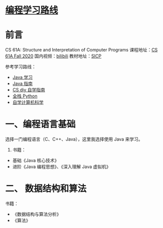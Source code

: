 # [编程学习路线](https://github.com/yyaf/yyaf-blog/issues/4)

# 前言

CS 61A: Structure and Interpretation of Computer Programs
课程地址：[CS 61A Fall 2020](https://inst.eecs.berkeley.edu/~cs61a/fa20/)
国内视频：[bilibili](https://www.bilibili.com/video/BV1QP4y1u7jv/?spm_id_from=333.999.0.0)
教材地址：[SICP](http://composingprograms.com/)

参考学习路线：

- [Java 学习](https://github.com/liyupi/code-roadmap/blob/main/docs/roadmap/Java%E5%AD%A6%E4%B9%A0%E8%B7%AF%E7%BA%BF.md)
- [Java 指南](https://github.com/Snailclimb/JavaGuide)
- [CS diy 自学指南](https://github.com/PKUFlyingPig/cs-self-learning)
- [全栈 Python](https://github.com/mattmakai/fullstackpython.com)
- [自学计算机科学](https://github.com/izackwu/TeachYourselfCS-CN/blob/master/TeachYourselfCS-CN.md)

# 一、编程语言基础
选择一门编程语言（C、C++、Java），这里我选择使用 Java 来学习。
1. 书籍： 
- 基础《Java 核心技术》
- 进阶《Java 编程思想》、《深入理解 Java 虚拟机》

# 二、 数据结构和算法
书籍：
- 《数据结构与算法分析》
- 《算法》